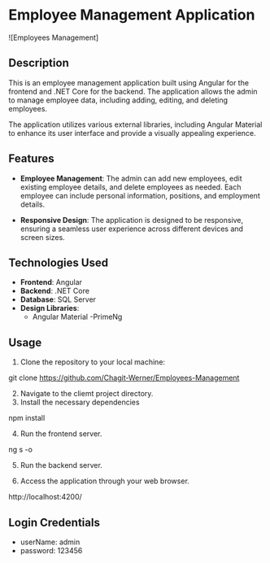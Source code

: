 # Employee Management Application

![Employees Management]

## Description

This is an employee management application built using Angular for the frontend and .NET Core for the backend. The application allows the admin to manage employee data, including adding, editing, and deleting employees.

The application utilizes various external libraries, including Angular Material  to enhance its user interface and provide a visually appealing experience.


## Features

- **Employee Management**: The admin can add new employees, edit existing employee details, and delete employees as needed. Each employee can include personal information, positions, and employment details.


- **Responsive Design**: The application is designed to be responsive, ensuring a seamless user experience across different devices and screen sizes.

## Technologies Used

- **Frontend**: Angular
- **Backend**: .NET Core
- **Database**: SQL Server
- **Design Libraries**:
  - Angular Material
  -PrimeNg


## Usage


1. Clone the repository to your local machine:

git clone https://github.com/Chagit-Werner/Employees-Management
   

2. Navigate to the cliemt project directory.
3. Install the necessary dependencies

npm install

4. Run the frontend server.

ng s -o
   
5. Run the backend server.

6. Access the application through your web browser.

   

http://localhost:4200/

##  Login Credentials
- userName:  admin
- password:  123456




